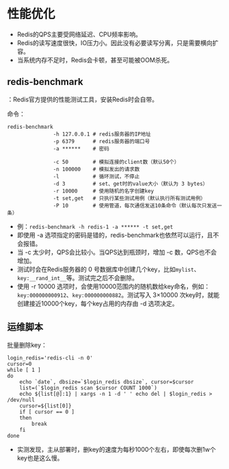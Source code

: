 
# 性能优化

- Redis的QPS主要受网络延迟、CPU频率影响。
- Redis的读写速度很快，IO压力小。因此没有必要读写分离，只是需要横向扩容。
- 当系统内存不足时，Redis会卡顿，甚至可能被OOM杀死。

## redis-benchmark

：Redis官方提供的性能测试工具，安装Redis时会自带。

命令：
```shell
redis-benchmark
               -h 127.0.0.1 # redis服务器的IP地址
               -p 6379      # redis服务器的端口号
               -a ******    # 密码

               -c 50        # 模拟连接的client数（默认50个）
               -n 100000    # 模拟发出的请求数
               -l           # 循环测试，不停止
               -d 3         # set、get时的value大小（默认为 3 bytes）
               -r 10000     # 使用随机的名字创建key
               -t set,get   # 只执行某些测试用例（默认执行所有测试用例）
               -P 10        # 使用管道，每次通信发送10条命令（默认每次只发送一条）
```
- 例：`redis-benchmark -h redis-1 -a ****** -t set,get`
- 即使用 -a 选项指定的密码是错的，redis-benchmark也依然可以运行，且不会报错。
- 当 -c 太少时，QPS会比较小。当QPS达到瓶颈时，增加 -c 数，QPS也不会增加。
- 测试时会在Redis服务器的 0 号数据库中创建几个key，比如`mylist`、`key:__rand_int__`等。测试完之后不会删除。
- 使用 -r 10000 选项时，会使用10000范围内的随机数给key命名，例如：`key:000000000912`、`key:000000000882`。测试写入 3×10000 次key时，就能创建接近10000个key，每个key占用的内存由 -d 选项决定。

## 运维脚本

批量删除key：
```shell
login_redis='redis-cli -n 0'
cursor=0
while [ 1 ]
do
    echo `date`, dbsize=`$login_redis dbsize`, cursor=$cursor
    list=(`$login_redis scan $cursor COUNT 1000`)
    echo ${list[@]:1} | xargs -n 1 -d ' ' echo del | $login_redis > /dev/null
    cursor=${list[0]}
    if [ cursor == 0 ]
    then
        break
    fi
done
```
- 实测发现，主从部署时，删key的速度为每秒1000个左右，即使每次删1w个key也是这么慢。
